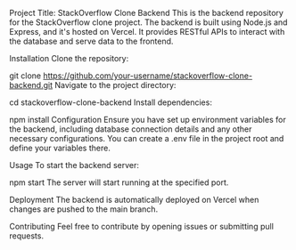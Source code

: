 Project Title: StackOverflow Clone Backend
This is the backend repository for the StackOverflow clone project. The backend is built using Node.js and Express, and it's hosted on Vercel. It provides RESTful APIs to interact with the database and serve data to the frontend.

Installation
Clone the repository:


git clone https://github.com/your-username/stackoverflow-clone-backend.git
Navigate to the project directory:


cd stackoverflow-clone-backend
Install dependencies:


npm install
Configuration
Ensure you have set up environment variables for the backend, including database connection details and any other necessary configurations. You can create a .env file in the project root and define your variables there.

Usage
To start the backend server:

npm start
The server will start running at the specified port.

Deployment
The backend is automatically deployed on Vercel when changes are pushed to the main branch.

Contributing
Feel free to contribute by opening issues or submitting pull requests.
